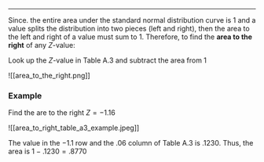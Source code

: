 - - -
Since. the entire area under the standard normal distribution curve is 1 and a value splits the distribution into two pieces (left and right), then the area to the left and right of a value must sum to 1. Therefore, to find the **area to the right** of any $Z$-value:

Look up the $Z$-value in Table A.3 and subtract the area from 1

![[area_to_the_right.png]]

### Example
Find the are to the right $Z=-1.16$

![[area_to_right_table_a3_example.jpeg]]

The value in the $-1.1$ row and the $.06$ column of Table A.3 is .1230. 
Thus, the area is $1-.1230=.8770$
